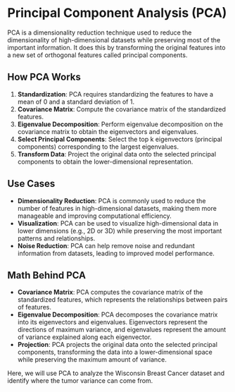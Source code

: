 # Principal Component Analysis (PCA)

PCA is a dimensionality reduction technique used to reduce the dimensionality of high-dimensional datasets while preserving most of the important information. It does this by transforming the original features into a new set of orthogonal features called principal components.

## How PCA Works

1. **Standardization**: PCA requires standardizing the features to have a mean of 0 and a standard deviation of 1.
2. **Covariance Matrix**: Compute the covariance matrix of the standardized features.
3. **Eigenvalue Decomposition**: Perform eigenvalue decomposition on the covariance matrix to obtain the eigenvectors and eigenvalues.
4. **Select Principal Components**: Select the top k eigenvectors (principal components) corresponding to the largest eigenvalues.
5. **Transform Data**: Project the original data onto the selected principal components to obtain the lower-dimensional representation.

## Use Cases

- **Dimensionality Reduction**: PCA is commonly used to reduce the number of features in high-dimensional datasets, making them more manageable and improving computational efficiency.
- **Visualization**: PCA can be used to visualize high-dimensional data in lower dimensions (e.g., 2D or 3D) while preserving the most important patterns and relationships.
- **Noise Reduction**: PCA can help remove noise and redundant information from datasets, leading to improved model performance.

## Math Behind PCA

- **Covariance Matrix**: PCA computes the covariance matrix of the standardized features, which represents the relationships between pairs of features.
- **Eigenvalue Decomposition**: PCA decomposes the covariance matrix into its eigenvectors and eigenvalues. Eigenvectors represent the directions of maximum variance, and eigenvalues represent the amount of variance explained along each eigenvector.
- **Projection**: PCA projects the original data onto the selected principal components, transforming the data into a lower-dimensional space while preserving the maximum amount of variance.

Here, we will use PCA to analyze the Wisconsin Breast Cancer dataset and identify where the tumor variance can come from. 
